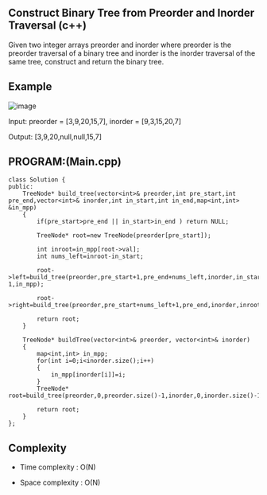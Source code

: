 
## Construct Binary Tree from Preorder and Inorder Traversal (c++)

Given two integer arrays preorder and inorder where preorder is the preorder traversal of a binary tree and inorder is the inorder traversal of the same tree, construct and return the binary tree.

## Example
![image](https://github.com/user-attachments/assets/0d3a885a-6171-41c5-bd72-275d33f50c93)

Input: preorder = [3,9,20,15,7], inorder = [9,3,15,20,7]

Output: [3,9,20,null,null,15,7]
## PROGRAM:(Main.cpp)
```
class Solution {
public:
    TreeNode* build_tree(vector<int>& preorder,int pre_start,int pre_end,vector<int>& inorder,int in_start,int in_end,map<int,int> &in_mpp)
    {
        if(pre_start>pre_end || in_start>in_end ) return NULL;

        TreeNode* root=new TreeNode(preorder[pre_start]);

        int inroot=in_mpp[root->val];
        int nums_left=inroot-in_start;

        root->left=build_tree(preorder,pre_start+1,pre_end+nums_left,inorder,in_start,inroot-1,in_mpp);

        root->right=build_tree(preorder,pre_start+nums_left+1,pre_end,inorder,inroot+1,in_end,in_mpp);

        return root;
    }

    TreeNode* buildTree(vector<int>& preorder, vector<int>& inorder) 
    {
        map<int,int> in_mpp;
        for(int i=0;i<inorder.size();i++)
        {
            in_mpp[inorder[i]]=i;
        }   
        TreeNode* root=build_tree(preorder,0,preorder.size()-1,inorder,0,inorder.size()-1,in_mpp);
        
        return root;
    }
};
```
## Complexity
- Time complexity : O(N)

- Space complexity : O(N)
